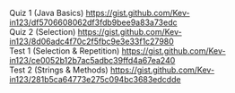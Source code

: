 Quiz 1 (Java Basics)  https://gist.github.com/Kev-in123/df5706608062df3fdb9bee9a83a73edc  
Quiz 2 (Selection)  https://gist.github.com/Kev-in123/8d06adc4f70c2f5fbc9e3e33f1c27980  
Test 1 (Selection & Repetition)   https://gist.github.com/Kev-in123/ce0052b12b7ac5adbc39ffd4a67ea240  
Test 2 (Strings & Methods)  https://gist.github.com/Kev-in123/281b5ca64773e275c094bc3683edcdde  
